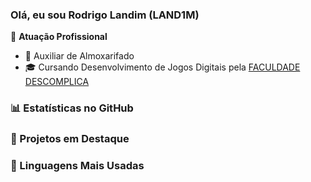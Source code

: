 ### Olá, eu sou Rodrigo Landim (LAND1M)

🏢 **Atuação Profissional**
- 👔 Auxiliar de Almoxarifado
- 🎓 Cursando Desenvolvimento de Jogos Digitais pela [FACULDADE DESCOMPLICA](https://descomplica.com.br/faculdade/a/)

### 📊 Estatísticas no GitHub


### 📌 Projetos em Destaque



### 🚀 Linguagens Mais Usadas

